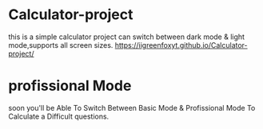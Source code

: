 # Calculator-project
this is a simple calculator project can switch between dark mode & light mode,supports all screen sizes.
https://iigreenfoxyt.github.io/Calculator-project/

# profissional Mode

soon you'll be Able To Switch Between Basic Mode & Profissional Mode To Calculate a Difficult questions.
